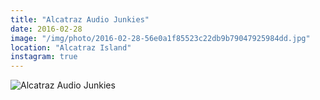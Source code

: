 ```yaml
---
title: "Alcatraz Audio Junkies"
date: 2016-02-28
image: "/img/photo/2016-02-28-56e0a1f85523c22db9b79047925984dd.jpg"
location: "Alcatraz Island"
instagram: true
---
```


![Alcatraz Audio Junkies](/img/photo/2016-02-28-56e0a1f85523c22db9b79047925984dd.jpg)
